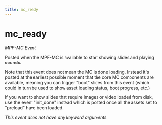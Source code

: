```yaml
---
title: mc_ready
---
```


# mc_ready


*MPF-MC Event*

Posted when the MPF-MC is available to start showing slides and playing
sounds.

Note that this event does not mean the MC is done loading. Instead it's
posted at the earliest possible moment that the core MC components are
available, meaning you can trigger "boot" slides from this event
(which could in turn be used to show asset loading status, boot
progress, etc.)

If you want to show slides that require images or video loaded from
disk, use the event "init_done" instead which is posted once all the
assets set to "preload" have been loaded.

*This event does not have any keyword arguments*

